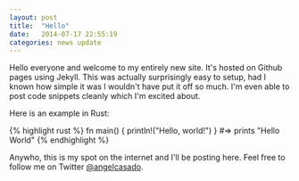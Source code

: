 ```yaml
---
layout: post
title:  "Hello"
date:   2014-07-17 22:55:19
categories: news update
---
```


Hello everyone and welcome to my entirely new site. It's hosted on Github pages using Jekyll. This was actually surprisingly easy to setup, had I known how simple it was I wouldn't have put it off so much. I'm even able to post code snippets cleanly which I'm excited about.

Here is an example in Rust:

{% highlight rust %}
fn main() {
    println!("Hello, world!")
}
#=> prints "Hello World"
{% endhighlight %}

Anywho, this is my spot on the internet and I'll be posting here. Feel free to follow me on Twitter [@angelcasado](https://twitter.com/angelcasado).
